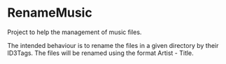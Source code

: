 # RenameMusic

Project to help the management of music files.

The intended behaviour is to rename the files in a given directory by their ID3Tags. 
The files will be renamed using the format Artist - Title.
